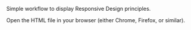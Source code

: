 Simple workflow to display Responsive Design principles.

Open the HTML file in your browser (either Chrome, Firefox, or similar).

